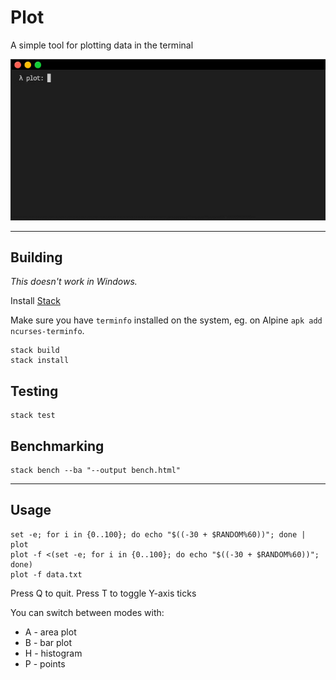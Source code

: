 # Plot

A simple tool for plotting data in the terminal

![Plot demo](https://raw.githubusercontent.com/weeezes/plot/master/media/plot_demo.gif)

---

## Building

*This doesn't work in Windows.*

Install [Stack](https://docs.haskellstack.org/en/stable/README/#how-to-install)

Make sure you have `terminfo` installed on the system, eg. on Alpine `apk add ncurses-terminfo`.

```
stack build
stack install
```

## Testing

```
stack test
```

## Benchmarking

```
stack bench --ba "--output bench.html"
```

---

## Usage

```
set -e; for i in {0..100}; do echo "$((-30 + $RANDOM%60))"; done | plot
plot -f <(set -e; for i in {0..100}; do echo "$((-30 + $RANDOM%60))"; done)
plot -f data.txt
```
Press Q to quit.
Press T to toggle Y-axis ticks

You can switch between modes with:

* A - area plot
* B - bar plot
* H - histogram
* P - points
